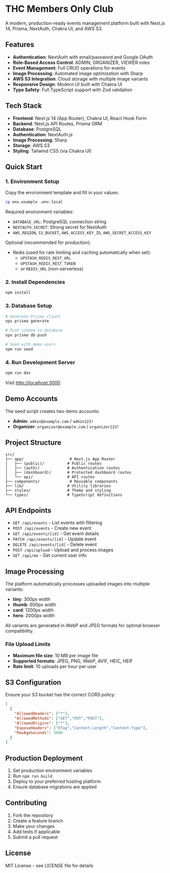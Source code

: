 # THC Members Only Club

A modern, production-ready events management platform built with Next.js 14, Prisma, NextAuth, Chakra UI, and AWS S3.

## Features

- **Authentication**: NextAuth with email/password and Google OAuth
- **Role-Based Access Control**: ADMIN, ORGANIZER, VIEWER roles
- **Event Management**: Full CRUD operations for events
- **Image Processing**: Automated image optimization with Sharp
- **AWS S3 Integration**: Cloud storage with multiple image variants
- **Responsive Design**: Modern UI built with Chakra UI
- **Type Safety**: Full TypeScript support with Zod validation

## Tech Stack

- **Frontend**: Next.js 14 (App Router), Chakra UI, React Hook Form
- **Backend**: Next.js API Routes, Prisma ORM
- **Database**: PostgreSQL
- **Authentication**: NextAuth.js
- **Image Processing**: Sharp
- **Storage**: AWS S3
- **Styling**: Tailwind CSS (via Chakra UI)

## Quick Start

### 1. Environment Setup

Copy the environment template and fill in your values:

```bash
cp env.example .env.local
```

Required environment variables:
- `DATABASE_URL`: PostgreSQL connection string
- `NEXTAUTH_SECRET`: Strong secret for NextAuth
- `AWS_REGION`, `S3_BUCKET`, `AWS_ACCESS_KEY_ID`, `AWS_SECRET_ACCESS_KEY`

Optional (recommended for production):

- Redis (used for rate limiting and caching automatically when set):
  - `UPSTASH_REDIS_REST_URL`
  - `UPSTASH_REDIS_REST_TOKEN`
  - or `REDIS_URL` (non-serverless)

### 2. Install Dependencies

```bash
npm install
```

### 3. Database Setup

```bash
# Generate Prisma client
npx prisma generate

# Push schema to database
npx prisma db push

# Seed with demo users
npm run seed
```

### 4. Run Development Server

```bash
npm run dev
```

Visit [http://localhost:3000](http://localhost:3000)

## Demo Accounts

The seed script creates two demo accounts:

- **Admin**: `admin@example.com` / `admin123!`
- **Organizer**: `organizer@example.com` / `organizer123!`

## Project Structure

```
src/
├── app/                    # Next.js App Router
│   ├── (public)/          # Public routes
│   ├── (auth)/            # Authentication routes
│   ├── (dashboard)/       # Protected dashboard routes
│   └── api/               # API routes
├── components/             # Reusable components
├── lib/                   # Utility libraries
├── styles/                # Theme and styling
└── types/                 # TypeScript definitions
```

## API Endpoints

- `GET /api/events` - List events with filtering
- `POST /api/events` - Create new event
- `GET /api/events/[id]` - Get event details
- `PATCH /api/events/[id]` - Update event
- `DELETE /api/events/[id]` - Delete event
- `POST /api/upload` - Upload and process images
- `GET /api/me` - Get current user info

## Image Processing

The platform automatically processes uploaded images into multiple variants:
- **tiny**: 300px width
- **thumb**: 600px width  
- **card**: 1200px width
- **hero**: 2000px width

All variants are generated in WebP and JPEG formats for optimal browser compatibility.

### File Upload Limits
- **Maximum file size**: 10 MB per image file
- **Supported formats**: JPEG, PNG, WebP, AVIF, HEIC, HEIF
- **Rate limit**: 10 uploads per hour per user

## S3 Configuration

Ensure your S3 bucket has the correct CORS policy:

```json
[
  {
    "AllowedHeaders": ["*"],
    "AllowedMethods": ["GET","PUT","POST"],
    "AllowedOrigins": ["*"],
    "ExposeHeaders": ["ETag","Content-Length","Content-Type"],
    "MaxAgeSeconds": 3000
  }
]
```

## Production Deployment

1. Set production environment variables
2. Run `npm run build`
3. Deploy to your preferred hosting platform
4. Ensure database migrations are applied

## Contributing

1. Fork the repository
2. Create a feature branch
3. Make your changes
4. Add tests if applicable
5. Submit a pull request

## License

MIT License - see LICENSE file for details
